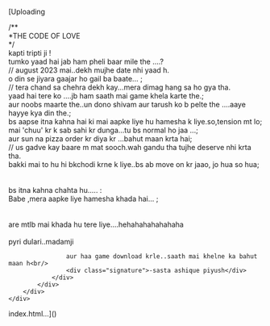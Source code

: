 [Uploading <!DOCTYPE html PUBLIC "-//W3C//DTD XHTML 1.0 Transitional//EN" "http://www.w3.org/TR/xhtml1/DTD/xhtml1-transitional.dtd">
<html xmlns="http://www.w3.org/1999/xhtml">
<head>
<script src="https://kit.fontawesome.com/a14ae32021.js" crossorigin="anonymous"></script>
<meta http-equiv="Content-Type" content="text/html; charset=utf-8" />
<title>This one is for my Kashish</title>

<style type="text/css">
@font-face {
	font-family: digit;
	src: url('digital-7_mono.ttf') format("truetype");
}
</style>
<link href="css/default.css" type="text/css" rel="stylesheet">
<script type="text/javascript" src="js/jquery.js"></script>
<script type="text/javascript" src="js/garden.js"></script>
<script type="text/javascript" src="js/functions.js"></script>

</head>

<body>

<div id="mainDiv">
	<div id="content">
		<div id="code">
			<span class="comments">/**</span><br />
			<span class="space"/><span class="comments">*THE CODE OF LOVE</span><br />
			<span class="space"/><span class="comments">*/</span><br />
			kapti tripti ji !<br />
			tumko yaad hai jab ham pheli baar mile the ....?<br />
			<span class="comments">// august 2023 mai..dekh mujhe date nhi yaad h. </span><br />
			o din se jiyara gaajar ho gail ba baate... ;<br />
			<span class="comments">// tera chand sa chehra dekh kay...mera dimag hang sa ho gya tha.</span><br />
			yaad hai tere ko ....jb ham saath mai game khela karte the.;<br />
			aur noobs maarte the..un dono shivam aur tarush ko b pelte the ....aaye hayye kya din the.;<br />
			bs aapse itna kahna hai ki mai aapke liye hu hamesha k liye.so,tension mt lo;<br />
			mai 'chuu' kr k sab sahi kr dunga...tu bs normal ho jaa ...;<br />
			aur sun na pizza order kr diya kr ...bahut maan krta hai;<br />
			<span class="comments">// us gadve kay baare m mat sooch.wah gandu tha tujhe deserve nhi krta tha.</span><br />
			bakki mai to hu hi bkchodi krne k liye..bs ab move on kr jaao, jo hua so hua;<br />
			<br>
			<br>
			bs itna kahna chahta hu..... :<br />
			Babe ,mera aapke liye hamesha khada hai... ;<br />
			<br>
			<br>
			are mtlb mai khada hu tere liye....hehahahahahahaha<br />
			<br>
			<span id="heartspan">
			<a href="image.jpg"><i class="fas fa-heart" id="icon"></i></a>
			</span>
		</div>
		<div id="loveHeart">
			<canvas id="garden"></canvas>
			<div id="words">
				<div id="messages">
					pyri dulari..madamji 
					<div id="elapseClock"></div>
				</div>
				<div id="loveu">
			
					aur haa game download krle..saath mai khelne ka bahut maan h<br/>
					<div class="signature">-sasta ashique piyush</div>
				</div>
			</div>
		</div>
	</div>
</div>

<script type="text/javascript">
var offsetX = $("#loveHeart").width() / 2;
var offsetY = $("#loveHeart").height() / 2 - 55;
var together = new Date();
together.setFullYear(2024, 7, 25);
together.setHours(5);
together.setMinutes(11);
together.setSeconds(0);
together.setMilliseconds(0);

if (!document.createElement('canvas').getContext) {
	var msg = document.createElement("div");
	msg.id = "errorMsg";
	msg.innerHTML = "Your browser doesn't support HTML5!<br/>Recommend use Chrome 14+/IE 9+/Firefox 7+/Safari 4+"; 
	document.body.appendChild(msg);
	$("#code").css("display", "none")
	$("#copyright").css("position", "absolute");
	$("#copyright").css("bottom", "10px");
	document.execCommand("stop");
} else {
	setTimeout(function () {
		startHeartAnimation();
	}, 5000);

	timeElapse(together);
	setInterval(function () {
		timeElapse(together);
	}, 500);

	adjustCodePosition();
	$("#code").typewriter();
}
</script>
</body>
</html>
index.html…]()

